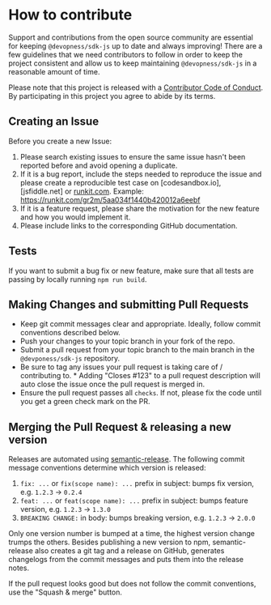 # How to contribute

Support and contributions from the open source community are essential for keeping
`@devopness/sdk-js` up to date and always improving! There are a few guidelines that we need
contributors to follow in order to keep the project consistent and allow us to keep
maintaining `@devopness/sdk-js` in a reasonable amount of time.

Please note that this project is released with a [Contributor Code of Conduct][coc].
By participating in this project you agree to abide by its terms.

[coc]: ./CODE_OF_CONDUCT.md

## Creating an Issue

Before you create a new Issue:

1. Please search existing issues to ensure the same issue hasn't been reported before and avoid opening a duplicate.
2. If it is a bug report, include the steps needed to reproduce the issue and please create a reproducible test case on [codesandbox.io], [jsfiddle.net] or [runkit.com](https://runkit.com/). Example: https://runkit.com/gr2m/5aa034f1440b420012a6eebf
3. If it is a feature request, please share the motivation for the new feature and how you would implement it.
4. Please include links to the corresponding GitHub documentation.

## Tests

If you want to submit a bug fix or new feature, make sure that all tests are passing by locally running `npm run build`.

## Making Changes and submitting Pull Requests

- Keep git commit messages clear and appropriate. Ideally, follow commit conventions described below.
- Push your changes to your topic branch in your fork of the repo.
- Submit a pull request from your topic branch to the main branch in the `@devponess/sdk-js` repository.
- Be sure to tag any issues your pull request is taking care of / contributing to. \* Adding "Closes #123" to a pull request description will auto close the issue once the pull request is merged in.
- Ensure the pull request passes all `checks`. If not, please fix the code until you get a green check mark on the PR.

## Merging the Pull Request & releasing a new version

Releases are automated using [semantic-release](https://github.com/semantic-release/semantic-release).
The following commit message conventions determine which version is released:

1. `fix: ...` or `fix(scope name): ...` prefix in subject: bumps fix version, e.g. `1.2.3` → `0.2.4`
2. `feat: ...` or `feat(scope name): ...` prefix in subject: bumps feature version, e.g. `1.2.3` → `1.3.0`
3. `BREAKING CHANGE:` in body: bumps breaking version, e.g. `1.2.3` → `2.0.0`

Only one version number is bumped at a time, the highest version change trumps the others.
Besides publishing a new version to npm, semantic-release also creates a git tag and a release on GitHub, generates changelogs from the commit messages and puts them into the release notes.

If the pull request looks good but does not follow the commit conventions, use the "Squash & merge" button.
